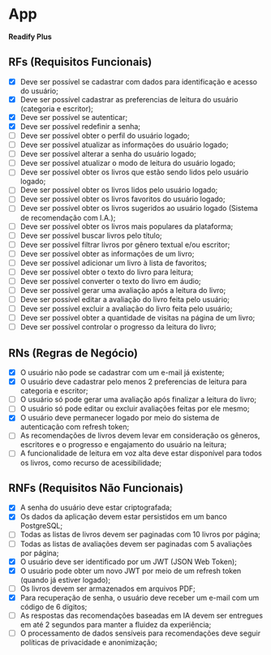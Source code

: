 # App

**Readify Plus**

## RFs (Requisitos Funcionais)

- [x] Deve ser possível se cadastrar com dados para identificação e acesso do usuário;
- [x] Deve ser possível cadastrar as preferencias de leitura do usuário (categoria e escritor);
- [x] Deve ser possível se autenticar;
- [x] Deve ser possível redefinir a senha;
- [ ] Deve ser possível obter o perfil do usuário logado;
- [ ] Deve ser possível atualizar as informações do usuário logado;
- [ ] Deve ser possível alterar a senha do usuário logado;
- [ ] Deve ser possível atualizar o modo de leitura do usuário logado;
- [ ] Deve ser possível obter os livros que estão sendo lidos pelo usuário logado;
- [ ] Deve ser possível obter os livros lidos pelo usuário logado;
- [ ] Deve ser possível obter os livros favoritos do usuário logado;
- [ ] Deve ser possível obter os livros sugeridos ao usuário logado (Sistema de recomendação com I.A.);
- [ ] Deve ser possível obter os livros mais populares da plataforma;
- [ ] Deve ser possível buscar livros pelo título;
- [ ] Deve ser possível filtrar livros por gênero textual e/ou escritor;
- [ ] Deve ser possível obter as informações de um livro;
- [ ] Deve ser possível adicionar um livro à lista de favoritos;
- [ ] Deve ser possível obter o texto do livro para leitura;
- [ ] Deve ser possível converter o texto do livro em áudio;
- [ ] Deve ser possível gerar uma avaliação após a leitura do livro;
- [ ] Deve ser possível editar a avaliação do livro feita pelo usuário;
- [ ] Deve ser possível excluir a avaliação do livro feita pelo usuário;
- [ ] Deve ser possível obter a quantidade de visitas na página de um livro;
- [ ] Deve ser possível controlar o progresso da leitura do livro;

## RNs (Regras de Negócio)

- [x] O usuário não pode se cadastrar com um e-mail já existente;
- [x] O usuário deve cadastrar pelo menos 2 preferencias de leitura para categoria e escritor; 
- [ ] O usuário só pode gerar uma avaliação após finalizar a leitura do livro;
- [ ] O usuário só pode editar ou excluir avaliações feitas por ele mesmo;
- [x] O usuário deve permanecer logado por meio do sistema de autenticação com refresh token;
- [ ] As recomendações de livros devem levar em consideração os gêneros, escritores e o progresso e engajamento do usuário na leitura;
- [ ] A funcionalidade de leitura em voz alta deve estar disponível para todos os livros, como recurso de acessibilidade;

## RNFs (Requisitos Não Funcionais)

- [x] A senha do usuário deve estar criptografada;
- [x] Os dados da aplicação devem estar persistidos em um banco PostgreSQL;
- [ ] Todas as listas de livros devem ser paginadas com 10 livros por página;
- [ ] Todas as listas de avaliações devem ser paginadas com 5 avaliações por página;
- [x] O usuário deve ser identificado por um JWT (JSON Web Token);
- [x] O usuário pode obter um novo JWT por meio de um refresh token (quando já estiver logado);
- [ ] Os livros devem ser armazenados em arquivos PDF;
- [x] Para recuperação de senha, o usuário deve receber um e-mail com um código de 6 dígitos;
- [ ] As respostas das recomendações baseadas em IA devem ser entregues em até 2 segundos para manter a fluidez da experiência;
- [ ] O processamento de dados sensíveis para recomendações deve seguir políticas de privacidade e anonimização;
